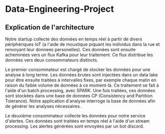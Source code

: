 # Data-Engineering-Project
## Explication de l'architecture
Notre startup collecte des données en temps réel à partir de divers périphériques IoT (a l'aide de moustique piquant les individus dans la rue et renvoyant leur donnees personelles). Ces données sont ensuite acheminées vers un flux Kafka pour leur traitement. Ce flux distribue les données vers deux consommateurs distincts.

Le premier consommateur est chargé de stocker les données pour une analyse à long terme. Les données brutes sont injectées dans un data lake pour être ensuite traitées à intervalles fixes, par exemple chaque matin en raison du faible volume de données à ce moment-là. Ce traitement se fait à l'aide d'un batch processing, avec SPARK. Une fois traitées, ces données sont stockées dans une base de données CP (Consistency and Partition Tolerance). Notre application d'analyse interroge la base de données afin de générer les analyses nécessaires.

Le deuxième consommateur collecte les données pour notre service d'alertes. Ces données sont traitées en temps réel à l'aide d'un stream processing. Les alertes générées sont envoyées par un bot discord. 
